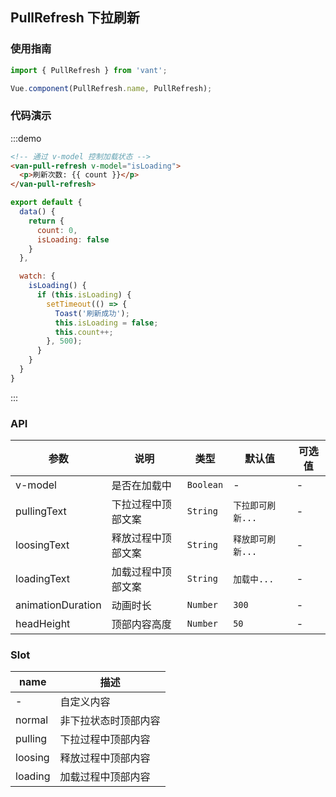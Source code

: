 <style>
.demo-pull-refresh {
  .van-doc-demo-block__title,
  .van-doc-demo-block__subtitle {
    display: none;
  }

  .van-pull-refresh {
    height: 450px;
    background-color: #fff;
    
    .van-doc-demo-block__title {
      display: block;
    }
    
    p {
      margin: 10px 0 0 15px;
    }
  }
}
</style>

<script>
import { Toast } from 'packages';

export default {
  data() {
    return {
      count: 0,
      isLoading: false
    }
  },

  watch: {
    isLoading() {
      if (this.isLoading) {
        setTimeout(() => {
          Toast('刷新成功');
          this.isLoading = false;
          this.count++;
        }, 500);
      }
    }
  },

  mounted() {
    const head = document.querySelector('.van-pull-refresh__head');
    head.insertAdjacentHTML('afterend', '<h1 class="van-doc-demo-block__title">PullRefresh 下拉刷新</h1>');
  }
}
</script>

## PullRefresh 下拉刷新

### 使用指南
``` javascript
import { PullRefresh } from 'vant';

Vue.component(PullRefresh.name, PullRefresh);
```

### 代码演示

:::demo  
```html
<!-- 通过 v-model 控制加载状态 -->
<van-pull-refresh v-model="isLoading">
  <p>刷新次数: {{ count }}</p>
</van-pull-refresh>
```

```javascript
export default {
  data() {
    return {
      count: 0,
      isLoading: false
    }
  },

  watch: {
    isLoading() {
      if (this.isLoading) {
        setTimeout(() => {
          Toast('刷新成功');
          this.isLoading = false;
          this.count++;
        }, 500);
      }
    }
  }
}
```
:::

### API

| 参数 | 说明 | 类型 | 默认值 | 可选值 |
|-----------|-----------|-----------|-------------|-------------|
| v-model | 是否在加载中 | `Boolean` | - | - |
| pullingText | 下拉过程中顶部文案 | `String` | `下拉即可刷新...` | - |
| loosingText | 释放过程中顶部文案 | `String` | `释放即可刷新...` | - |
| loadingText | 加载过程中顶部文案 | `String` | `加载中...` | - |
| animationDuration | 动画时长 | `Number` | `300` | - |
| headHeight | 顶部内容高度 | `Number` | `50` | - |

### Slot

| name | 描述 |
|-----------|-----------|
| - | 自定义内容 |
| normal | 非下拉状态时顶部内容 |
| pulling | 下拉过程中顶部内容 |
| loosing | 释放过程中顶部内容 |
| loading | 加载过程中顶部内容 |
